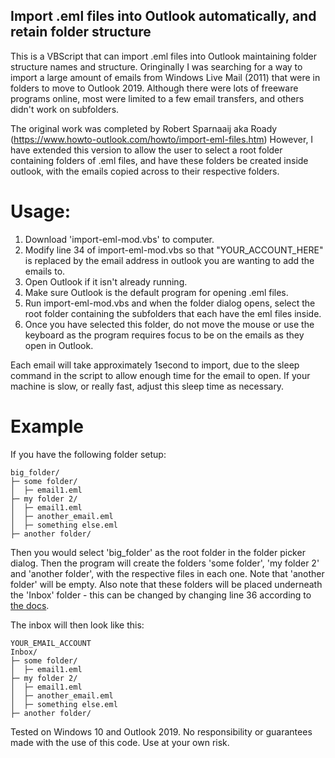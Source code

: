## Import .eml files into Outlook automatically, and retain folder structure

This is a VBScript that can import .eml files into Outlook maintaining folder structure names and structure.
Oringinally I was searching for a way to import a large amount of emails from Windows Live Mail (2011) that were in folders to move to Outlook 2019. Although there were lots of freeware programs online, most were limited to a few email transfers, and others didn't work on subfolders.

The original work was completed by Robert Sparnaaij aka Roady (https://www.howto-outlook.com/howto/import-eml-files.htm)
However, I have extended this version to allow the user to select a root folder containing folders of .eml files, and have these folders be created inside outlook, with the emails copied across to their respective folders.

# Usage:
1. Download 'import-eml-mod.vbs' to computer.
2. Modify line 34 of import-eml-mod.vbs so that "YOUR_ACCOUNT_HERE" is replaced by the email address in outlook you are wanting to add the emails to.
3. Open Outlook if it isn't already running.
4. Make sure Outlook is the default program for opening .eml files.
5. Run import-eml-mod.vbs and when the folder dialog opens, select the root folder containing the subfolders that each have the eml files inside.
6. Once you have selected this folder, do not move the mouse or use the keyboard as the program requires focus to be on the emails as they open in Outlook.

Each email will take approximately 1second to import, due to the sleep command in the script to allow enough time for the email to open. If your machine is slow, or really fast, adjust this sleep time as necessary.

# Example
If you have the following folder setup:
```
big_folder/
├─ some folder/
│  ├─ email1.eml
├─ my folder 2/
│  ├─ email1.eml
│  ├─ another_email.eml
│  ├─ something else.eml
├─ another folder/
```

Then you would select 'big_folder' as the root folder in the folder picker dialog. Then the program will create the folders 'some folder', 'my folder 2' and 'another folder', with the respective files in each one. Note that 'another folder' will be empty.
Also note that these folders will be placed underneath the 'Inbox' folder - this can be changed by changing line 36 according to [the docs](https://docs.microsoft.com/en-us/office/vba/api/outlook.oldefaultfolders).

The inbox will then look like this:

```
YOUR_EMAIL_ACCOUNT
Inbox/
├─ some folder/
│  ├─ email1.eml
├─ my folder 2/
│  ├─ email1.eml
│  ├─ another_email.eml
│  ├─ something else.eml
├─ another folder/
```

Tested on Windows 10 and Outlook 2019.
No responsibility or guarantees made with the use of this code. Use at your own risk.

